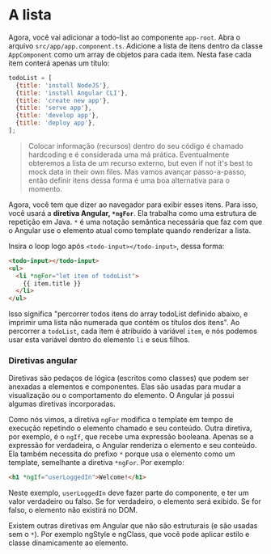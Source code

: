 # A lista

Agora, você vai adicionar a todo-list ao componente `app-root`. Abra o arquivo `src/app/app.component.ts`. Adicione a lista de itens dentro da classe `AppComponent` como um array de objetos para cada item. Nesta fase cada item conterá apenas um título:

```js
todoList = [
  {title: 'install NodeJS'},
  {title: 'install Angular CLI'},
  {title: 'create new app'},
  {title: 'serve app'},
  {title: 'develop app'},
  {title: 'deploy app'},
];
```

> Colocar informação \(recursos\) dentro do seu código é chamado hardcoding e é considerada uma má prática. Eventualmente obteremos a lista de um recurso externo, but even if not it's best to mock data in their own files. Mas vamos avançar passo-a-passo, então definir itens dessa forma é uma boa alternativa para o momento.

Agora, você tem que dizer ao navegador para exibir esses itens. Para isso, você usará a **diretiva Angular, `*ngFor`**. Ela trabalha como uma estrutura de repetição em Java.  `*` é uma notação semântica necessária que faz com que o Angular use o elemento atual como template quando renderizar a lista.


Insira o loop logo após `<todo-input></todo-input>`, dessa forma:

```html
<todo-input></todo-input>
<ul>
  <li *ngFor="let item of todoList">
    {{ item.title }}
  </li>
</ul>
```

Isso significa "percorrer todos itens do array todoList definido abaixo, e imprimir uma lista não numerada que contém os títulos dos itens". Ao percorrer a `todoList`, cada item é atribuído à variável `item`, e nós podemos usar esta variável dentro do elemento `li` e seus filhos.


### Diretivas angular

Diretivas são pedaços de lógica \(escritos como classes\) que podem ser anexadas a elementos e componentes. Elas são usadas para mudar a visualização ou o comportamento do elemento. O Angular já possui algumas diretivas incorporadas. 

Como nós vimos, a diretiva `ngFor` modifica o template em tempo de execução repetindo o elemento chamado e seu conteúdo. Outra diretiva, por exemplo, é o `ngIf`, que recebe uma expressão booleana. Apenas se a expressão for verdadeira, o Angular renderiza o elemento e seu conteúdo. Ela também necessita do prefixo `*` porque usa o elemento como um template, semelhante a diretiva `*ngFor`. Por exemplo:

```html
<h1 *ngIf="userLoggedIn">Welcome!</h1>
```

Neste exemplo, `userLoggedIn` deve fazer parte do componente, e ter um valor verdadeiro ou falso. Se for verdadeiro, o elemento será exibido. Se for falso, o elemento não existirá no DOM.

Existem outras diretivas em Angular que não são estruturais \(e são usadas sem o `*`\). Por exemplo ngStyle e ngClass, que você pode aplicar estilo e classe dinamicamente ao elemento.
